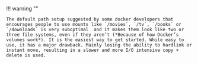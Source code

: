 !!! warning ""

    The default path setup suggested by some docker developers that encourages people to use mounts like `/movies`, `/tv`, `/books` or `/downloads` is very suboptimal  and it makes them look like two or three file systems, even if they aren’t (*Because of how Docker’s volumes work*). It is the easiest way to get started. While easy to use, it has a major drawback. Mainly losing the ability to hardlink or instant move, resulting in a slower and more I/O intensive copy + delete is used.
